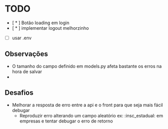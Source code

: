 # TODO

- [ * ] Botão loading em login
- [ * ] implementar logout melhorzinho
- [ ] usar .env

## Observações

- O tamanho do campo definido em models.py afeta bastante os erros na hora de salvar
-

## Desafios

- Melhorar a resposta de erro entre a api e o front para que seja mais fácil debugar
  - Reproduzir erro alterando um campo aleatório ex: :insc_estadual: em empresas e tentar debugar o erro de retorno
